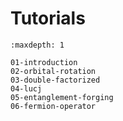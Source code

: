 # Tutorials

```{toctree}
:maxdepth: 1

01-introduction
02-orbital-rotation
03-double-factorized
04-lucj
05-entanglement-forging
06-fermion-operator
```
